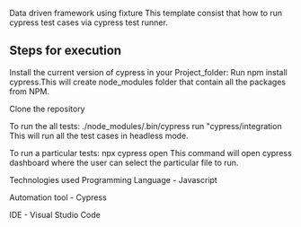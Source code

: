Data driven framework using fixture
This template consist that how to run cypress test cases via cypress test runner.

## Steps for execution
Install the current version of cypress in your Project_folder: Run npm install cypress.This will create node_modules folder that contain all the packages from NPM.

Clone the repository


To run the all tests:
./node_modules/.bin/cypress run "cypress/integration This will run all the test cases in headless mode.

To run a particular tests:
npx cypress open This command will open cypress dashboard where the user can select the particular file to run.

Technologies used
Programming Language - Javascript

Automation tool - Cypress

IDE - Visual Studio Code

